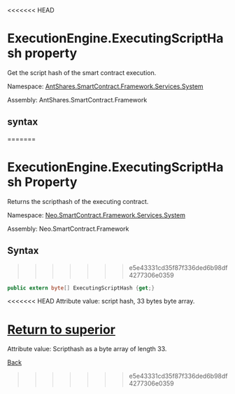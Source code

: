 <<<<<<< HEAD
# ExecutionEngine.ExecutingScriptHash property

Get the script hash of the smart contract execution.

Namespace: [AntShares.SmartContract.Framework.Services.System](../../System.md)

Assembly: AntShares.SmartContract.Framework

## syntax
=======
# ExecutionEngine.ExecutingScriptHash Property

Returns the scripthash of the executing contract.

Namespace: [Neo.SmartContract.Framework.Services.System](../../System.md)

Assembly: Neo.SmartContract.Framework

## Syntax
>>>>>>> e5e43331cd35f87f336ded6b98df4277306e0359

```c#
public extern byte[] ExecutingScriptHash {get;}
```

<<<<<<< HEAD
Attribute value: script hash, 33 bytes byte array.



[Return to superior](../ExecutionEngine.md)
=======
Attribute value: Scripthash as a byte array of length 33.



[Back](../ExecutionEngine.md)
>>>>>>> e5e43331cd35f87f336ded6b98df4277306e0359
